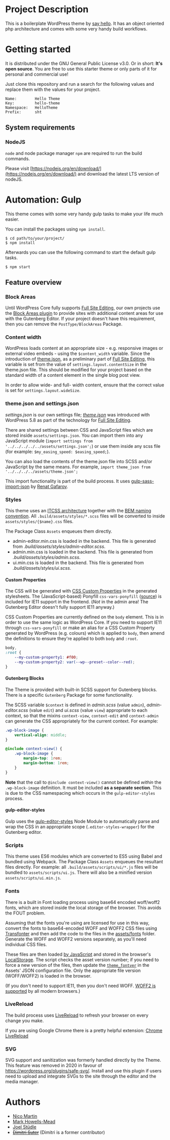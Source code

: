 # Project Description

This is a boilerplate WordPress theme by [say hello](https://sayhello.ch). It has an object oriented php architecture and comes with some very handy build workflows.

# Getting started

It is distributed under the GNU General Public License v3.0. Or in short: **It's open source**. You are free to use this starter theme or only parts of it for personal and commercial use!

Just clone this repository and run a search for the following values and replace them with the values for your project.

```
Name:        Hello Theme
Key:         hello-theme
Namespace:   HelloTheme
Prefix:      sht
```

## System requirements

### NodeJS

`node` and node package manager `npm` are required to run the build commands.

Please visit [https://nodejs.org/en/download/](https://nodejs.org/en/download/) and download the latest LTS version of nodeJS.

# Automation: Gulp

This theme comes with some very handy gulp tasks to make your life much easier.

You can install the packages using `npm install`.

```
$ cd path/to/your/project/
$ npm install
```

Afterwards you can use the following command to start the default gulp tasks.

```
$ npm start
```

## Feature overview

### Block Areas

Until WordPress Core fully supports [Full Site Editing](https://make.wordpress.org/design/handbook/focuses/full-site-editing/), our own projects use the [Block Areas plugin](https://wordpress.org/plugins/block-areas/) to provide sites with additional content areas for use with the Gutenberg Editor. If your project doesn't have this requirement, then you can remove the `PostType/BlockAreas` Package.

### Content width

WordPress loads content at an appropriate size - e.g. responsive images or external video embeds - using the `$content_width` variable. Since the introduction of [theme.json](https://developer.wordpress.org/block-editor/how-to-guides/themes/theme-json/), as a preliminary part of [Full Site Editing](https://make.wordpress.org/design/handbook/focuses/full-site-editing/), this variable is set from the value of `settings.layout.contentSize` in the theme.json file. This should be modified for your project based on the standard width of a content element in the single blog post view.

In order to allow wide- and full- width content, ensure that the correct value is set for `settings.layout.wideSize`.

### theme.json and settings.json

_settings.json_ is our own settings file; _[theme.json](https://developer.wordpress.org/block-editor/how-to-guides/themes/theme-json/)_ was introduced with WordPress 5.8 as part of the technology for [Full Site Editing](https://make.wordpress.org/design/handbook/focuses/full-site-editing/).

There are shared settings between CSS and JavaScript files which are stored inside `assets/settings.json`. You can import them into any JavaScript module (`import settings from '../../../../../assets/settings.json';`) or use them inside any scss file (for example: `$my_easing_speed: $easing_speed;`).

You can also load the contents of the theme.json file into SCSS and/or JavaScript by the same means. For example, `import theme_json from '../../../../assets/theme.json';`

This import functionality is part of the build process. It uses [gulp-sass-import-json](https://www.npmjs.com/package/gulp-sass-import-json) by [Renat Gafarov](https://www.npmjs.com/~acusticdemon).

### Styles

This theme uses an [ITCSS architecture](https://www.creativebloq.com/web-design/manage-large-css-projects-itcss-101517528) together with the [BEM naming convention](http://getbem.com/). All `.build/assets/styles/*.scss` files will be converted to inside `assets/styles/{$name}.css` files.

The Package Class `Assets` enqueues them directly.

-   admin-editor.min.css is loaded in the backend. This file is generated from _.build/assets/styles/admin-editor.scss_.
-   admin.min.css is loaded in the backend. This file is generated from _.build/assets/styles/admin.scss_.
-   ui.min.css is loaded in the backend. This file is generated from _.build/assets/styles/ui.scss_.

#### Custom Properties

The CSS will be generated with [CSS Custom Properties](https://dev.to/sarah_chima/an-introduction-to-css-variables-cmj) in the generated stylesheets. The (JavaScript-based) Ponyfill `css-vars-ponyfill` ([source](https://github.com/jhildenbiddle/css-vars-ponyfill)) is included for IE11 support in the frontend. (_Not_ in the admin area! The Gutenberg Editor doesn't fully support IE11 anyway.)

CSS Custom Properties are currently defined on the `body` element. This is in order to use the same logic as WordPress Core. If you need to support IE11 through `css-vars-ponyfill` or make an alias for a CSS Custom Property generated by WordPress (e.g. colours) which is applied to `body`, then amend the definitions to ensure they're applied to both `body` and `:root`.

```css
body,
:root {
    --my-custom-property1: #f00;
    --my-custom-property2: var(--wp--preset--color--red);
}
```

#### Gutenberg Blocks

The Theme is provided with built-in SCSS support for Gutenberg blocks. There is a specific `Gutenberg` Package for some functionality.

The SCSS variable `$context` is defined in _admin.scss_ (value `admin`), _admin-editor.scss_ (value `edit`) and _ui.scss_ (value `view`) appropriate to each context, so that the mixins `context-view`, `context-edit` and `context-admin` can generate the CSS appropriately for the current context. For example:

```scss
.wp-block-image {
    vertical-align: middle;
}

@include context-view() {
    .wp-block-image {
        margin-top: 1rem;
        margin-bottom: 1rem;
    }
}
```

**Note** that the call to `@include context-view()` cannot be defined _within_ the `.wp-block-image` definition. It must be included **as a separate section**. This is due to the CSS namespacing which occurs in the `gulp-editor-styles` process.

#### gulp-editor-styles

Gulp uses the [gulp-editor-styles](https://www.npmjs.com/package/gulp-editor-styles) Node Module to automatically parse and wrap the CSS in an appropriate scope (`.editor-styles-wrapper`) for the Gutenberg editor.

### Scripts

This theme uses ES6 modules which are converted to ES5 using Babel and bundled using Webpack. The Package Class `Assets` enqueues the resultant files directly. For example: all `.build/assets/scripts/ui/*.js` files will be bundled to `assets/scripts/ui.js`. There will also be a minified version `assets/scripts/ui.min.js`.

### Fonts

There is a built in Font loading process using base64 encoded woff/woff2 fonts, which are stored inside the local storage of the browser. This avoids the FOUT problem.

Assuming that the fonts you're using are licensed for use in this way, convert the fonts to base64-encoded WOFF and WOFF2 CSS files using [Transfonter](https://transfonter.org/) and then add the code to the files in the [assets/fonts](https://github.com/SayHelloGmbH/hello-roots/tree/master/assets/fonts) folder. Generate the WOFF and WOFF2 versions separately, as you'll need individual CSS files.

These files are then loaded [by JavaScript](https://github.com/SayHelloGmbH/hello-roots/blob/master/src/Package/Assets.php#L124) and stored in the browser's [LocalStorage](https://javascript.info/localstorage). The script checks the asset version number; if you need to force a new version of the files, then update the [`theme_fontver`](https://github.com/SayHelloGmbH/hello-roots/blob/master/assets/settings.json#L38) in the Assets' JSON configuration file. Only the appropriate file version (WOFF/WOFF2) is loaded in the browser.

(If you don't need to support IE11, then you don't need WOFF. [WOFF2 is supported](https://caniuse.com/woff2) by all modern browsers.)

### LiveReload

The build process uses [LiveReload](http://livereload.com/) to refresh your browser on every change you make.

If you are using Google Chrome there is a pretty helpful extension: [Chrome LiveReload](https://chrome.google.com/webstore/detail/livereload/jnihajbhpnppcggbcgedagnkighmdlei)

### SVG

SVG support and sanitization was formerly handled directly by the Theme. This feature was removed in 2020 in favour of https://wordpress.org/plugins/safe-svg/. Install and use this plugin if users need to upload and integrate SVGs to the site through the editor and the media manager.

# Authors

-   [Nico Martin](https://github.com/nico-martin)
-   [Mark Howells-Mead](https://github.com/markhowellsmead/)
-   [Joel Stüdle](https://github.com/joel-st)
-   <s>[Dimitri Suter](https://github.com/gnochi/)</s> (Dimitri is a former contributor)
